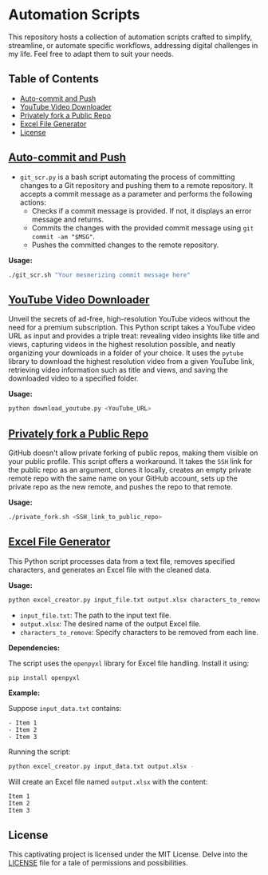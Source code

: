 # Automation Scripts

This repository hosts a collection of automation scripts crafted to simplify, streamline, or automate specific workflows, addressing digital challenges in my life. Feel free to adapt them to suit your needs.

## Table of Contents

- [Auto-commit and Push](#auto-commit-and-push)
- [YouTube Video Downloader](#youtube-video-downloader)
- [Privately fork a Public Repo](#privately-fork-a-public-repo)
- [Excel File Generator](#excel-file-generator)
- [License](#license)

## [Auto-commit and Push](auto-commit-and-push)

- `git_scr.py` is a bash script automating the process of committing changes to a Git repository and pushing them to a remote repository. It accepts a commit message as a parameter and performs the following actions:
  - Checks if a commit message is provided. If not, it displays an error message and returns.
  - Commits the changes with the provided commit message using `git commit -am "$MSG"`.
  - Pushes the committed changes to the remote repository.

**Usage:**

```bash
./git_scr.sh "Your mesmerizing commit message here"
```

## [YouTube Video Downloader](youtube-downloader)

Unveil the secrets of ad-free, high-resolution YouTube videos without the need for a premium subscription. This Python script takes a YouTube video URL as input and provides a triple treat: revealing video insights like title and views, capturing videos in the highest resolution possible, and neatly organizing your downloads in a folder of your choice. It uses the `pytube` library to download the highest resolution video from a given YouTube link, retrieving video information such as title and views, and saving the downloaded video to a specified folder.

**Usage:**

```bash
python download_youtube.py <YouTube_URL>
```

## [Privately fork a Public Repo](privately-fork-a-public-repo)

GitHub doesn't allow private forking of public repos, making them visible on your public profile. This script offers a workaround. It takes the `SSH` link for the public repo as an argument, clones it locally, creates an empty private remote repo with the same name on your GitHub account, sets up the private repo as the new remote, and pushes the repo to that remote.

**Usage:**

```bash
./private_fork.sh <SSH_link_to_public_repo>
```

## [Excel File Generator](excel-file-generator)

This Python script processes data from a text file, removes specified characters, and generates an Excel file with the cleaned data.

**Usage:**

```bash
python excel_creator.py input_file.txt output.xlsx characters_to_remove
```

- `input_file.txt`: The path to the input text file.
- `output.xlsx`: The desired name of the output Excel file.
- `characters_to_remove`: Specify characters to be removed from each line.

**Dependencies:**

The script uses the `openpyxl` library for Excel file handling. Install it using:

```bash
pip install openpyxl
```

**Example:**

Suppose `input_data.txt` contains:

```
- Item 1
- Item 2
- Item 3
```

Running the script:

```bash
python excel_creator.py input_data.txt output.xlsx -
```

Will create an Excel file named `output.xlsx` with the content:

```
Item 1
Item 2
Item 3
```

## License

This captivating project is licensed under the MIT License. Delve into the [LICENSE](LICENSE) file for a tale of permissions and possibilities.

